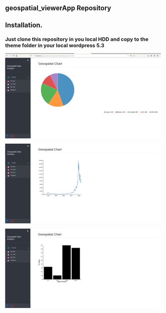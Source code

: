 ## geospatial_viewerApp Repository
## Installation.
### Just clone this repository in you local HDD and copy to the theme folder in your local wordpress 5.3


 
 
  ![Image of Yaktocat](https://github.com/Canadian-Geospatial-Platform/WPTheme_GeospatialDataAnalysis/blob/master/img/sc01.png)

 
 
   ![Image of Yaktocat](https://github.com/Canadian-Geospatial-Platform/WPTheme_GeospatialDataAnalysis/blob/master/img/sc02.png)

 
 ![Image of Yaktocat](https://github.com/Canadian-Geospatial-Platform/WPTheme_GeospatialDataAnalysis/blob/master/img/sc03.png)
